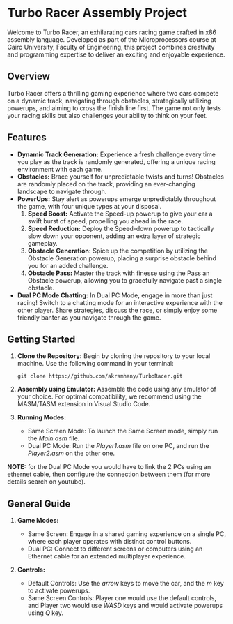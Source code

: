 # Turbo Racer Assembly Project

Welcome to Turbo Racer, an exhilarating cars racing game crafted in x86 assembly language. Developed as part of the Microprocessors course at Cairo University, Faculty of Engineering, this project combines creativity and programming expertise to deliver an exciting and enjoyable experience.


## Overview

Turbo Racer offers a thrilling gaming experience where two cars compete on a dynamic track, navigating through obstacles, strategically utilizing powerups, and aiming to cross the finish line first. The game not only tests your racing skills but also challenges your ability to think on your feet.


## Features

- **Dynamic Track Generation:** Experience a fresh challenge every time you play as the track is randomly generated, offering a unique racing environment with each game.
- **Obstacles:** Brace yourself for unpredictable twists and turns! Obstacles are randomly placed on the track, providing an ever-changing landscape to navigate through.
- **PowerUps:** Stay alert as powerups emerge unpredictably throughout the game, with four unique types at your disposal.
   1. **Speed Boost:** Activate the Speed-up powerup to give your car a swift burst of speed, propelling you ahead in the race.
   2. **Speed Reduction:** Deploy the Speed-down powerup to tactically slow down your opponent, adding an extra layer of strategic gameplay.
   3. **Obstacle Generation:** Spice up the competition by utilizing the Obstacle Generation powerup, placing a surprise obstacle behind you for an added challenge.
   4. **Obstacle Pass:** Master the track with finesse using the Pass an Obstacle powerup, allowing you to gracefully navigate past a single obstacle.
- **Dual PC Mode Chatting:** In Dual PC Mode, engage in more than just racing! Switch to a chatting mode for an interactive experience with the other player. Share strategies, discuss the race, or simply enjoy some friendly banter as you navigate through the game.


## Getting Started

1. **Clone the Repository:**
   Begin by cloning the repository to your local machine. Use the following command in your terminal:
   ```
   git clone https://github.com/akramhany/TurboRacer.git
   ```

2. **Assembly using Emulator:**
    Assemble the code using any emulator of your choice. For optimal compatibility, we recommend using the MASM/TASM extension in Visual Studio Code.

3. **Running Modes:**
   - Same Screen Mode: To launch the Same Screen mode, simply run the *Main.asm* file.
   - Dual PC Mode: Run the *Player1.asm* file on one PC, and run the *Player2.asm* on the other one.

**NOTE:** for the Dual PC Mode you would have to link the 2 PCs using an ethernet cable, then configure the connection between them (for more details search on youtube).


## General Guide

1. **Game Modes:**
    - Same Screen: Engage in a shared gaming experience on a single PC, where each player operates with distinct control buttons.
    - Dual PC: Connect to different screens or computers using an Ethernet cable for an extended multiplayer experience.

2. **Controls:**
    - Default Controls: Use the *arrow* keys to move the car, and the *m* key to activate powerups.
    - Same Screen Controls: Player one would use the default controls, and Player two would use *WASD* keys and would activate powerups using *Q* key.